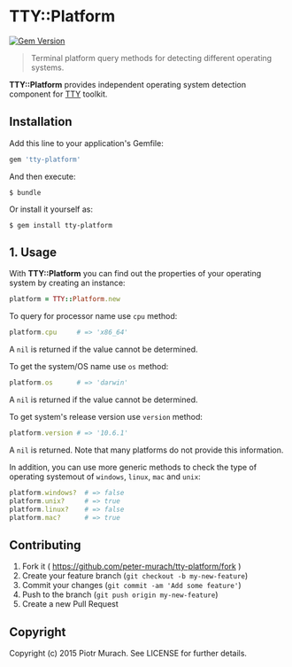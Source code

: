 # TTY::Platform
[![Gem Version](https://badge.fury.io/rb/tty-screen.svg)][gem]

[gem]: http://badge.fury.io/rb/tty-platform

> Terminal platform query methods for detecting different operating systems.

**TTY::Platform** provides independent operating system detection component for [TTY](https://github.com/peter-murach/tty) toolkit.

## Installation

Add this line to your application's Gemfile:

```ruby
gem 'tty-platform'
```

And then execute:

    $ bundle

Or install it yourself as:

    $ gem install tty-platform

## 1. Usage

With **TTY::Platform** you can find out the properties of your operating system by creating an instance:

```ruby
platform = TTY::Platform.new
```

To query for processor name use `cpu` method:

```ruby
platform.cpu     # => 'x86_64'
```

A `nil` is returned if the value cannot be determined.

To get the system/OS name use `os` method:

```ruby
platform.os      # => 'darwin'
```

A `nil` is returned if the value cannot be determined.

To get system's release version use `version` method:

```ruby
platform.version # => '10.6.1'
```

A `nil` is returned. Note that many platforms do not provide this information.

In addition, you can use more generic methods to check the type of operating systemout of `windows`, `linux`, `mac` and `unix`:

```ruby
platform.windows?  # => false
platform.unix?     # => true
platform.linux?    # => false
platform.mac?      # => true
```

## Contributing

1. Fork it ( https://github.com/peter-murach/tty-platform/fork )
2. Create your feature branch (`git checkout -b my-new-feature`)
3. Commit your changes (`git commit -am 'Add some feature'`)
4. Push to the branch (`git push origin my-new-feature`)
5. Create a new Pull Request

## Copyright

Copyright (c) 2015 Piotr Murach. See LICENSE for further details.
